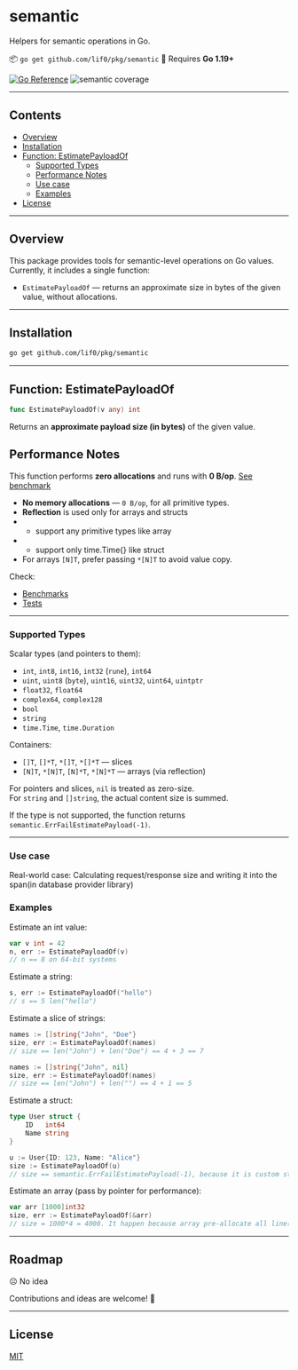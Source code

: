 # semantic

Helpers for semantic operations in Go.

📦 `go get github.com/lif0/pkg/semantic`
🧪 Requires **Go 1.19+**

[![Go Reference](https://pkg.go.dev/badge/github.com/lif0/pkg.svg)](https://pkg.go.dev/github.com/lif0/pkg/semantic)
![semantic coverage](https://img.shields.io/endpoint?url=https%3A%2F%2Fraw.githubusercontent.com%2Flif0%2Fpkg%2Frefs%2Fheads%2Fmain%2F.github%2Fassets%2Fbadges%2Fcoverage-coverage.json)


---

## Contents

- [Overview](#overview)
- [Installation](#installation)
- [Function: EstimatePayloadOf](#function-estimatepayloadof)
  - [Supported Types](#supported-types)
  - [Performance Notes](#performance-notes)
  - [Use case](#use-case)
  - [Examples](#examples)
- [License](#license)

---

## Overview

This package provides tools for semantic-level operations on Go values.  
Currently, it includes a single function:

- `EstimatePayloadOf` — returns an approximate size in bytes of the given value, without allocations.

---

## Installation

```bash
go get github.com/lif0/pkg/semantic
```

---

## Function: EstimatePayloadOf

```go
func EstimatePayloadOf(v any) int
```

Returns an **approximate payload size (in bytes)** of the given value.

## Performance Notes

This function performs **zero allocations** and runs with **0 B/op**. [See benchmark](/semantic/estimate_payload_bench_out.txt)

- **No memory allocations** — `0 B/op`, for all primitive types.
- **Reflection** is used only for arrays and structs
- - support any primitive types like array
- - support only time.Time{} like struct
- For arrays `[N]T`, prefer passing `*[N]T` to avoid value copy.

Check:

- [Benchmarks](/semantic/estimate_payload_bench_test.go)
- [Tests](/semantic/estimate_payload_test.go)

---

### Supported Types

Scalar types (and pointers to them):

- `int`, `int8`, `int16`, `int32` (`rune`), `int64`
- `uint`, `uint8` (`byte`), `uint16`, `uint32`, `uint64`, `uintptr`
- `float32`, `float64`
- `complex64`, `complex128`
- `bool`
- `string`
- `time.Time`, `time.Duration`

Containers:

- `[]T`, `[]*T`, `*[]T`, `*[]*T` — slices
- `[N]T`, `*[N]T`, `[N]*T`, `*[N]*T` — arrays (via reflection)

For pointers and slices, `nil` is treated as zero-size.  
For `string` and `[]string`, the actual content size is summed.

If the type is not supported, the function returns `semantic.ErrFailEstimatePayload(-1)`.

---

### Use case

Real-world case: Calculating request/response size and writing it into the span(in database provider library)

### Examples

Estimate an int value:

```go
var v int = 42
n, err := EstimatePayloadOf(v)
// n == 8 on 64-bit systems
```

Estimate a string:

```go
s, err := EstimatePayloadOf("hello")
// s == 5 len("hello")
```

Estimate a slice of strings:

```go
names := []string{"John", "Doe"}
size, err := EstimatePayloadOf(names)
// size == len("John") + len("Doe") == 4 + 3 == 7
```

```go
names := []string{"John", nil}
size, err := EstimatePayloadOf(names)
// size == len("John") + len("") == 4 + 1 == 5
```

Estimate a struct:

```go
type User struct {
	ID   int64
	Name string
}

u := User{ID: 123, Name: "Alice"}
size := EstimatePayloadOf(u)
// size == semantic.ErrFailEstimatePayload(-1), because it is custom structure
```

Estimate an array (pass by pointer for performance):

```go
var arr [1000]int32
size, err := EstimatePayloadOf(&arr)
// size = 1000*4 = 4000. It happen because array pre-allocate all line(in some way slice do that also)
```

---

## Roadmap

☹️ No idea

Contributions and ideas are welcome! 🤗

---

## License

[MIT](./LICENSE)
